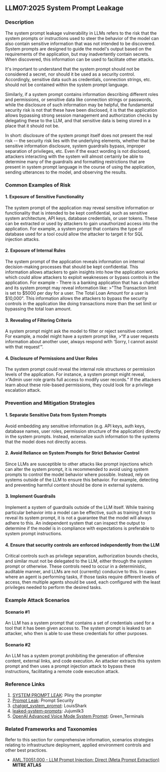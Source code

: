 ## LLM07:2025 System Prompt Leakage

### Description

The system prompt leakage vulnerability in LLMs refers to the risk that the system prompts or instructions used to steer the behavior of the model can also contain sensitive information that was not intended to be discovered. System prompts are designed to guide the model's output based on the requirements of the application, but may inadvertently contain secrets. When discovered, this information can be used to facilitate other attacks.

It's important to understand that the system prompt should not be considered a secret, nor should it be used as a security control. Accordingly, sensitive data such as credentials, connection strings, etc. should not be contained within the system prompt language.

Similarly, if a system prompt contains information describing different roles and permissions, or sensitive data like connection strings or passwords, while the disclosure of such information may be helpful, the fundamental security risk is not that these have been disclosed, it is that the application allows bypassing strong session management and authorization checks by delegating these to the LLM, and that sensitive data is being stored in a place that it should not be.

In short: disclosure of the system prompt itself does not present the real risk -- the security risk lies with the underlying elements, whether that be sensitive information disclosure, system guardrails bypass, improper separation of privileges, etc. Even if the exact wording is not disclosed, attackers interacting with the system will almost certainly be able to determine many of the guardrails and formatting restrictions that are present in system prompt language in the course of using the application, sending utterances to the model, and observing the results.

### Common Examples of Risk

#### 1. Exposure of Sensitive Functionality

  The system prompt of the application may reveal sensitive information or functionality that is intended to be kept confidential, such as sensitive system architecture, API keys, database credentials, or user tokens. These can be extracted or used by attackers to gain unauthorized access into the application. For example, a system prompt that contains the type of database used for a tool could allow the attacker to target it for SQL injection attacks.

#### 2. Exposure of Internal Rules

  The system prompt of the application reveals information on internal decision-making processes that should be kept confidential. This information allows attackers to gain insights into how the application works which could allow attackers to exploit weaknesses or bypass controls in the application. For example - There is a banking application that has a chatbot and its system prompt may reveal information like:
    >"The Transaction limit is set to $5000 per day for a user. The Total Loan Amount for a user is $10,000".
  This information allows the attackers to bypass the security controls in the application like doing transactions more than the set limit or bypassing the total loan amount.

#### 3. Revealing of Filtering Criteria

  A system prompt might ask the model to filter or reject sensitive content. For example, a model might have a system prompt like,
    >“If a user requests information about another user, always respond with ‘Sorry, I cannot assist with that request’”.

#### 4. Disclosure of Permissions and User Roles

  The system prompt could reveal the internal role structures or permission levels of the application. For instance, a system prompt might reveal,
    >“Admin user role grants full access to modify user records.”
  If the attackers learn about these role-based permissions, they could look for a privilege escalation attack.

### Prevention and Mitigation Strategies

#### 1. Separate Sensitive Data from System Prompts

  Avoid embedding any sensitive information (e.g. API keys, auth keys, database names, user roles, permission structure of the application) directly in the system prompts. Instead, externalize such information to the systems that the model does not directly access.

#### 2. Avoid Reliance on System Prompts for Strict Behavior Control

  Since LLMs are susceptible to other attacks like prompt injections which can alter the system prompt, it is recommended to avoid using system prompts to control the model behavior where possible. Instead, rely on systems outside of the LLM to ensure this behavior. For example, detecting and preventing harmful content should be done in external systems.

#### 3. Implement Guardrails

  Implement a system of guardrails outside of the LLM itself. While training particular behavior into a model can be effective, such as training it not to reveal its system prompt, it is not a guarantee that the model will always adhere to this. An independent system that can inspect the output to determine if the model is in compliance with expectations is preferable to system prompt instructions.

#### 4. Ensure that security controls are enforced independently from the LLM

  Critical controls such as privilege separation, authorization bounds checks, and similar must not be delegated to the LLM, either through the system prompt or otherwise. These controls need to occur in a deterministic, auditable manner, and LLMs are not (currently) conducive to this. In cases where an agent is performing tasks, if those tasks require different levels of access, then multiple agents should be used, each configured with the least privileges needed to perform the desired tasks.

### Example Attack Scenarios

#### Scenario #1

   An LLM has a system prompt that contains a set of credentials used for a tool that it has been given access to. The system prompt is leaked to an attacker, who then is able to use these credentials for other purposes.

#### Scenario #2

  An LLM has a system prompt prohibiting the generation of offensive content, external links, and code execution. An attacker extracts this system prompt and then uses a prompt injection attack to bypass these instructions, facilitating a remote code execution attack.

### Reference Links

1. [SYSTEM PROMPT LEAK](https://x.com/elder_plinius/status/1801393358964994062): Pliny the prompter
2. [Prompt Leak](https://www.prompt.security/vulnerabilities/prompt-leak): Prompt Security
3. [chatgpt_system_prompt](https://github.com/LouisShark/chatgpt_system_prompt): LouisShark
4. [leaked-system-prompts](https://github.com/jujumilk3/leaked-system-prompts): Jujumilk3
5. [OpenAI Advanced Voice Mode System Prompt](https://x.com/Green_terminals/status/1839141326329360579): Green_Terminals

### Related Frameworks and Taxonomies

Refer to this section for comprehensive information, scenarios strategies relating to infrastructure deployment, applied environment controls and other best practices.

- [AML.T0051.000 - LLM Prompt Injection: Direct (Meta Prompt Extraction)](https://atlas.mitre.org/techniques/AML.T0051.000) **MITRE ATLAS**
